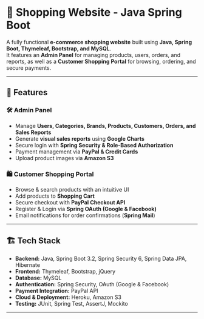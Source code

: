# 🛒 Shopping Website - Java Spring Boot

A fully functional **e-commerce shopping website** built using **Java, Spring Boot, Thymeleaf, Bootstrap, and MySQL**.  
It features an **Admin Panel** for managing products, users, orders, and reports, as well as a **Customer Shopping Portal** for browsing, ordering, and secure payments.

---

## 🚀 Features

### **🛠 Admin Panel**
- Manage **Users, Categories, Brands, Products, Customers, Orders, and Sales Reports**
- Generate **visual sales reports** using **Google Charts**
- Secure login with **Spring Security & Role-Based Authorization**
- Payment management via **PayPal & Credit Cards**
- Upload product images via **Amazon S3**

### **🛍️ Customer Shopping Portal**
- Browse & search products with an intuitive UI
- Add products to **Shopping Cart**
- Secure checkout with **PayPal Checkout API**
- Register & Login via **Spring OAuth (Google & Facebook)**
- Email notifications for order confirmations (**Spring Mail**)

---

## 🏗️ **Tech Stack**
- **Backend:** Java, Spring Boot 3.2, Spring Security 6, Spring Data JPA, Hibernate  
- **Frontend:** Thymeleaf, Bootstrap, jQuery  
- **Database:** MySQL  
- **Authentication:** Spring Security, OAuth (Google & Facebook)  
- **Payment Integration:** PayPal API  
- **Cloud & Deployment:** Heroku, Amazon S3  
- **Testing:** JUnit, Spring Test, AssertJ, Mockito  
---
